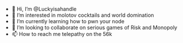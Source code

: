 - 👋 Hi, I’m @Luckyisahandle
- 👀 I’m interested in molotov cocktails and world domination 
- 🌱 I’m currently learning how to pwn your node
- 💞️ I’m looking to collaborate on serious games of Risk and Monopoly
- 📫 How to reach me telepathy on the 56k

<!--- astarte.saturna@gmail.com is a way in on the dark black loopback ::1/128
Luckyisahandle/Luckyisahandle is a ✨ special ✨ repository because its MINE `README.md` (this file) appears on your GitHub profile.
You can click the Preview link to take a look at your changes.
--->
